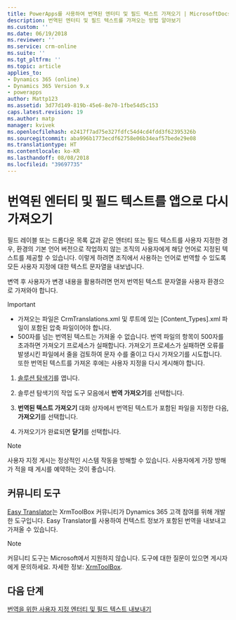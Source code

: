 ```yaml
---
title: PowerApps를 사용하여 번역된 엔터티 및 필드 텍스트 가져오기 | MicrosoftDocs
description: 번역된 엔터티 및 필드 텍스트를 가져오는 방법 알아보기
ms.custom: ''
ms.date: 06/19/2018
ms.reviewer: ''
ms.service: crm-online
ms.suite: ''
ms.tgt_pltfrm: ''
ms.topic: article
applies_to:
- Dynamics 365 (online)
- Dynamics 365 Version 9.x
- powerapps
author: Mattp123
ms.assetid: 3d77d149-819b-45e6-8e70-1fbe54d5c153
caps.latest.revision: 19
ms.author: matp
manager: kvivek
ms.openlocfilehash: e2417f7ad75e327fdfc54d4cd4fdd3f62395326b
ms.sourcegitcommit: aba996b1773ecdf62758e06b34eaf57bede29e08
ms.translationtype: HT
ms.contentlocale: ko-KR
ms.lasthandoff: 08/08/2018
ms.locfileid: "39697735"
---
```

# <a name="import-translated-entity-and-field-text-back-into-an-app"></a>번역된 엔터티 및 필드 텍스트를 앱으로 다시 가져오기

필드 레이블 또는 드롭다운 목록 값과 같은 엔터티 또는 필드 텍스트를 사용자 지정한 경우, 환경의 기본 언어 버전으로 작업하지 않는 조직의 사용자에게 해당 언어로 지정된 텍스트를 제공할 수 있습니다. 이렇게 하려면 조직에서 사용하는 언어로 번역할 수 있도록 모든 사용자 지정에 대한 텍스트 문자열을 내보냅니다.  
  
 변역 후 사용자가 변경 내용을 활용하려면 먼저 번역된 텍스트 문자열을 사용자 환경으로 가져와야 합니다.  
  
> [!IMPORTANT]
> - 가져오는 파일은 CrmTranslations.xml 및 루트에 있는 [Content_Types].xml 파일이 포함된 압축 파일이어야 합니다.  
> - 500자를 넘는 번역된 텍스트는 가져올 수 없습니다. 번역 파일의 항목이 500자를 초과하면 가져오기 프로세스가 실패합니다. 가져오기 프로세스가 실패하면 오류를 발생시킨 파일에서 줄을 검토하여 문자 수를 줄이고 다시 가져오기를 시도합니다. 또한 번역된 텍스트를 가져온 후에는 사용자 지정을 다시 게시해야 합니다.  
  
1. [솔루션 탐색기](../model-driven-apps/advanced-navigation.md#solution-explorer)를 엽니다.  
  
2. 솔루션 탐색기의 작업 도구 모음에서 **번역 가져오기**를 선택합니다.  
3.  **번역된 텍스트 가져오기** 대화 상자에서 번역된 텍스트가 포함된 파일을 지정한 다음, **가져오기**를 선택합니다.  
  
4.  가져오기가 완료되면 **닫기**를 선택합니다.  
  
> [!NOTE]
>  사용자 지정 게시는 정상적인 시스템 작동을 방해할 수 있습니다. 사용자에게 가장 방해가 적을 때 게시를 예약하는 것이 좋습니다.  

## <a name="community-tools"></a>커뮤니티 도구

[Easy Translator](https://www.xrmtoolbox.com/plugins/MsCrmTools.Translator/)는 XrmToolBox 커뮤니티가 Dynamics 365 고객 참여를 위해 개발한 도구입니다. Easy Translator를 사용하여 컨텍스트 정보가 포함된 번역을 내보내고 가져올 수 있습니다. 

> [!NOTE]
> 커뮤니티 도구는 Microsoft에서 지원하지 않습니다. 도구에 대한 질문이 있으면 게시자에게 문의하세요. 자세한 정보: [XrmToolBox](https://www.xrmtoolbox.com).

## <a name="next-steps"></a>다음 단계  
 [번역을 위한 사용자 지정 엔터티 및 필드 텍스트 내보내기](export-customized-entity-field-text-translation.md)
